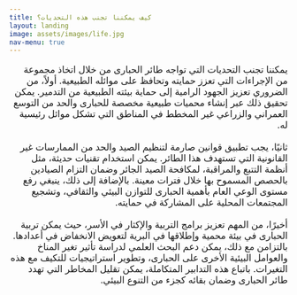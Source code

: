 ```yaml
---
title: كيف يمكننا تجنب هذه التحديات؟
layout: landing
image: assets/images/life.jpg
nav-menu: true
---
```


<!-- Main -->
<div id="main">

<!-- One -->
<section id="one">
	<div class="inner">
		<p dir='rtl' lang='ar' style="font-size: 1.2em;">
		يمكننا تجنب التحديات التي تواجه طائر الحبارى من خلال اتخاذ مجموعة من الإجراءات التي تعزز حمايته وتحافظ على موائله الطبيعية. أولاً، من الضروري تعزيز الجهود الرامية إلى حماية بيئته الطبيعية من التدمير. يمكن تحقيق ذلك عبر إنشاء محميات طبيعية مخصصة للحبارى والحد من التوسع العمراني والزراعي غير المخطط في المناطق التي تشكل موائل رئيسية له.
<br/>
<br/>
ثانيًا، يجب تطبيق قوانين صارمة لتنظيم الصيد والحد من الممارسات غير القانونية التي تستهدف هذا الطائر. يمكن استخدام تقنيات حديثة، مثل أنظمة التتبع والمراقبة، لمكافحة الصيد الجائر وضمان التزام الصيادين بالحصص المسموح بها خلال فترات معينة. بالإضافة إلى ذلك، ينبغي رفع مستوى الوعي العام بأهمية الحبارى للتوازن البيئي والثقافي، وتشجيع المجتمعات المحلية على المشاركة في حمايته.
<br/>
<br/>
أخيرًا، من المهم تعزيز برامج التربية والإكثار في الأسر، حيث يمكن تربية الحبارى في بيئة محمية وإطلاقها في البرية لتعويض الانخفاض في أعدادها. بالتزامن مع ذلك، يمكن دعم البحث العلمي لدراسة تأثير تغير المناخ والعوامل البيئية الأخرى على الحبارى، وتطوير استراتيجيات للتكيف مع هذه التغيرات. باتباع هذه التدابير المتكاملة، يمكن تقليل المخاطر التي تهدد طائر الحبارى وضمان بقائه كجزء من التنوع البيئي.
		</p>
	</div>
</section>


</div>
